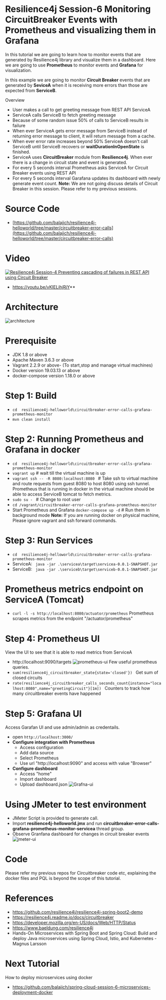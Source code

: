# Resilience4j Session-6  Monitoring CircuitBreaker Events with Prometheus and visualizing them in Grafana
In  this tutorial we are going to learn how to monitor events that are generated by Resilience4j library and visualize them 
in a dashboard. Here we are going to use **Prometheus** to monitor events and **Grafana** for visualization.

In this example we are going to monitor **Circuit Breaker** events that are generated by **SeviceA** when it is receiving more errors
than those are expected from **ServiceB**.

Overview
- User makes a call to get greeting message from  REST API ServiceA
- ServiceA calls ServiceB to fetch greeting message
- Because of some random issue 50% of calls to ServiceB results in failure
- When ever ServiceA gets error message from ServiceB instead of returning error message to client, it will return message from 
a cache.
- When ever error rate increases beyond 50% ServiceA doesn't call ServiceB until ServiceB recovers or **waitDurationInOpenState** is finished.
- ServiceA uses **CircuitBreaker** module from **Resilience4j**. When ever there is a change in circuit state and event is generated.
- For every 5 seconds interval Prometheus asks  ServiceA for Circuit Breaker events using REST API
- For every 5 seconds interval Garafana updates its dashboard with newly generate event count.
**Note:** We are not going discuss details of Circuit Breaker in this session. Please refer to my previous sessions. 
# Source Code 
- [https://github.com/balajich/resilience4j-helloworld/tree/master/circuitbreaker-error-calls](https://github.com/balajich/resilience4j-helloworld/tree/master/circuitbreaker-error-calls) 
# Video
[![Resilience4j Session-4  Preventing cascading of failures in REST API using Circuit Breaker](https://img.youtube.com/vi/vKIELihjRjY/0.jpg)](https://www.youtube.com/watch?v=vKIELihjRjY)
- https://youtu.be/vKIELihjRjY**
# Architecture
![architecture](architecture.png "architecture")
# Prerequisite
- JDK 1.8 or above
- Apache Maven 3.6.3 or above
- Vagrant 2.2.9 or above- (To start,stop and manage virtual machines)
- Docker version 19.03.13 or above
- docker-compose version 1.18.0 or above
# Step 1: Build
- ``` cd  resilience4j-helloworld\circuitbreaker-error-calls-grafana-prometheus-monitor ```
- ``` mvn clean install ```
# Step 2: Running  Prometheus and Grafana in docker
- ``` cd  resilience4j-helloworld\circuitbreaker-error-calls-grafana-prometheus-monitor ```
- ``` vagrant up ``` # wait till the virtual machine is up
- ```vagrant ssh -- -R 8080:localhost:8080 ``` # Take ssh to virtual machine and route 
requests from guest 8080 to host 8080 using ssh tunnel. Prometheus that is running in
docker in the virtual machine should be able to access ServiceB tomcat to fetch metrics.
- ```sudo su - ``` # Change to root user
- ``` cd /vagrant/circuitbreaker-error-calls-grafana-prometheus-monitor ```
- Start Prometheus and Grafana ``` docker-compose up -d ``` # Run them in background mode
**Note:** If you are running docker on physical machine, Please ignore vagrant and ssh forward commands. 

# Step 3: Run Services
- ``` cd  resilience4j-helloworld\circuitbreaker-error-calls-grafana-prometheus-monitor ```
- ServiceA: ```  java -jar .\servicea\target\servicea-0.0.1-SNAPSHOT.jar  ```
- ServiceB: ```  java -jar .\serviceb\target\serviceb-0.0.1-SNAPSHOT.jar  ```
# Prometheus metrics endpoint on ServiceA (Tomcat)
- ``` curl -l -s http://localhost:8080/actuator/prometheus ```
Prometheus scrapes metrics from the endpoint "/actuator/prometheus"
# Step 4: Prometheus UI
View the UI to see that it is able to read metrics from ServiceA
- http://localhost:9090/targets
![prometheus-ui](circuitbreaker-error-calls-grafana-prometheus-monitor-prometheus-ui.png "prometheus-ui")
Few useful prometheus queries.
- ```sum(resilience4j_circuitbreaker_state{state='closed'}) ``` Get sum of closed circuits
- ```rate(resilience4j_circuitbreaker_calls_seconds_count{instance="localhost:8080",name="greetingCircuit"}[1m]) ```
Counters to track how  many  circuitbreaker events have happened
# Step 5: Grafana UI
Access Garafan UI and use admin/admin as credentails.
- open ```http://localhost:3000/``` 
- **Configure integration with Prometheus**
    - Access configuration
    - Add data source
    - Select Prometheus
    - Use url "http://localhost:9090" and access with value "Browser"
- **Configure dashboard**
    - Access "home"
    - Import dashboard
    - Upload dashboard.json
![Grafna-ui](circuitbreaker-error-calls-grafana-prometheus-monitor-prometheus-ui.png "grafane-ui")
# Using JMeter to test environment
- JMeter Script is provided to generate call.
- Import **resilience4j-helloworld.jmx** and run **circuitbreaker-error-calls-grafana-prometheus-monitor-servicea** thread group.
- Observe Granfana dashboard for changes in circuit breaker events
![jmeter-ui](circuitbreaker-error-calls-grafana-prometheus-monitor-jmeter-ui.png "jmeter-ui")
# Code
Please refer my previous repos for Circuitbreaker code etc, explaining the docker files and PQL is beyond the scope of
this tutorial.
# References
- https://github.com/resilience4j/resilience4j-spring-boot2-demo
- https://resilience4j.readme.io/docs/circuitbreaker
- https://developer.mozilla.org/en-US/docs/Web/HTTP/Status
- https://www.baeldung.com/resilience4j
- Hands-On Microservices with Spring Boot and Spring Cloud: Build and deploy Java microservices 
using Spring Cloud, Istio, and Kubernetes -Magnus Larsson
# Next Tutorial
How to deploy microservices using docker
- https://github.com/balajich/spring-cloud-session-6-microservices-deployment-docker